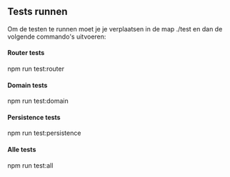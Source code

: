 ## Tests runnen

Om de testen te runnen moet je je verplaatsen in de map ./test en dan de volgende commando's uitvoeren:

#### Router tests

npm run test:router

#### Domain tests

npm run test:domain

#### Persistence tests

npm run test:persistence

#### Alle tests

npm run test:all
